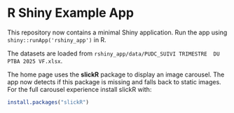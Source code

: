 # R Shiny Example App

This repository now contains a minimal Shiny application. Run the app using `shiny::runApp('rshiny_app')` in R.

The datasets are loaded from `rshiny_app/data/PUDC_SUIVI TRIMESTRE  DU PTBA 2025 VF.xlsx`.

The home page uses the **slickR** package to display an image carousel. The app now detects if this package is missing and falls back to static images. For the full carousel experience install slickR with:

```R
install.packages("slickR")
```
